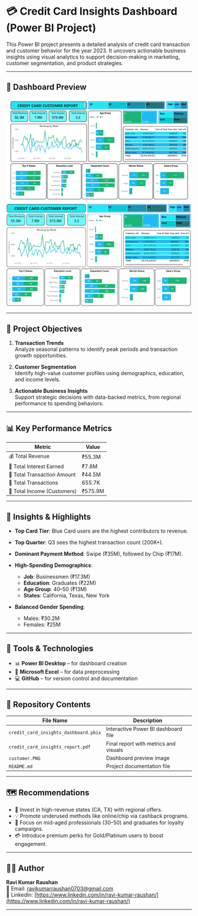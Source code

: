 # 💳 Credit Card Insights Dashboard (Power BI Project)

This Power BI project presents a detailed analysis of credit card transaction and customer behavior for the year 2023. It uncovers actionable business insights using visual analytics to support decision-making in marketing, customer segmentation, and product strategies.

---

## 📸 Dashboard Preview

![Dashboard Preview](credit.PNG)
![Dashboard Preview](customer.PNG)

---

## 📌 Project Objectives

1. **Transaction Trends**  
   Analyze seasonal patterns to identify peak periods and transaction growth opportunities.

2. **Customer Segmentation**  
   Identify high-value customer profiles using demographics, education, and income levels.

3. **Actionable Business Insights**  
   Support strategic decisions with data-backed metrics, from regional performance to spending behaviors.

---

## 📊 Key Performance Metrics

| Metric | Value |
|--------|-------|
| 💰 Total Revenue | ₹55.3M |
| 💸 Total Interest Earned | ₹7.8M |
| 🔁 Total Transaction Amount | ₹44.5M |
| 🔢 Total Transactions | 655.7K |
| 👥 Total Income (Customers) | ₹575.9M |

---

## 🧠 Insights & Highlights

- **Top Card Tier**: Blue Card users are the highest contributors to revenue.
- **Top Quarter**: Q3 sees the highest transaction count (200K+).
- **Dominant Payment Method**: Swipe (₹35M), followed by Chip (₹17M).
- **High-Spending Demographics**:  
  - **Job**: Businessmen (₹17.3M)  
  - **Education**: Graduates (₹22M)  
  - **Age Group**: 40–50 (₹13M)  
  - **States**: California, Texas, New York

- **Balanced Gender Spending**:  
  - Males: ₹30.2M  
  - Females: ₹25M

---

## 🔧 Tools & Technologies

- 📊 **Power BI Desktop** – for dashboard creation
- 📑 **Microsoft Excel** – for data preprocessing
- 💻 **GitHub** – for version control and documentation

---

## 📂 Repository Contents

| File Name | Description |
|-----------|-------------|
| `credit_card_insights_dashboard.pbix` | Interactive Power BI dashboard file |
| `credit_card_insights_report.pdf` | Final report with metrics and visuals |
| `customer.PNG` | Dashboard preview image |
| `README.md` | Project documentation file |

---

## 🗺️ Recommendations

- 📍 Invest in high-revenue states (CA, TX) with regional offers.
- 💡 Promote underused methods like online/chip via cashback programs.
- 🎯 Focus on mid-aged professionals (30–50) and graduates for loyalty campaigns.
- 💳 Introduce premium perks for Gold/Platinum users to boost engagement.

---

## 👨‍💻 Author

**Ravi Kumar Raushan**  
📧 Email: [ravikumarraushan0703@gmail.com](mailto:ravikumarraushan0703@gmail.com)  
🔗 LinkedIn: [https://www.linkedin.com/in/ravi-kumar-raushan/](https://www.linkedin.com/in/ravi-kumar-raushan/)

---
